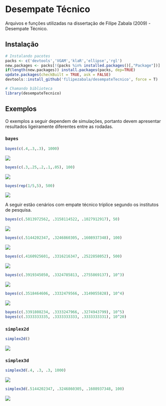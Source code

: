 # Desempate Técnico

Arquivos e funções utilizadas na dissertação de Filipe Zabala (2009) - Desempate Técnico.

## Instalação
```r
# Instalando pacotes
packs <- c('devtools','VGAM','klaR','ellipse','rgl')
new.packages <- packs[!(packs %in% installed.packages()[,"Package"])]
if(length(new.packages)) install.packages(packs, dep=TRUE)
update.packages(checkBuilt = TRUE, ask = FALSE)
devtools::install_github('filipezabala/desempateTecnico', force = T)

# Chamando biblioteca
library(desempateTecnico)
```

## Exemplos
O exemplos a seguir dependem de simulações, portanto devem apresentar resultados ligeiramente diferentes entre as rodadas.
### `bayes`
```r
bayes(c(.4,.3,.3), 1000)
```
![](img/bayes1000.png)
```r
bayes(c(.3,.25,.2,.1,.05), 100)
```
![](img/bayes100.png)
```r
bayes(rep(1/5,5), 500)
```
![](img/bayes500.png)

A seguir estão cenários com empate técnico tríplice segundo os institutos de pesquisa.
```r
bayes(c(.5813972562, .3158114522, .1027912917), 50)
```
![](img/empate50.png)
```r
bayes(c(.5144202347, .3246860305, .1608937348), 100)
```
![](img/empate100.png)
```r
bayes(c(.4160925601, .3316216347, .2522858052), 500)
```
![](img/empate500.png)
```r
bayes(c(.3919345050, .3324785813, .2755869137), 10^3)
```
![](img/empate1000.png)
```r
bayes(c(.3518464606, .3332479566, .3149055828), 10^4)
```
![](img/empate10000.png)
```r
bayes(c(.3391808234, .3333247966, .3274943799), 10^5)
bayes(c(.3333333335, .3333333333, .3333333331), 10^20)
```

### `simplex2d`
```r
simplex2d()
```
![](img/simplex2d.png)

### `simplex3d`
```r
simplex3d(.4, .3, .3, 1000)
```
![](img/simplex3d1000.png)
```r
simplex3d(.5144202347, .3246860305, .1608937348, 100)
```
![](img/simplex3d100.png)

